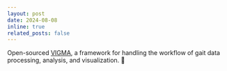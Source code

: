 ```yaml
---
layout: post
date: 2024-08-08
inline: true
related_posts: false
---
```


Open-sourced <a href="https://github.com/komar41/vigma">VIGMA</a>, a framework for handling the workflow of gait data processing, analysis, and visualization. :rocket:
